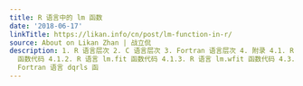 ```yaml
---
title: R 语言中的 lm 函数
date: '2018-06-17'
linkTitle: https://likan.info/cn/post/lm-function-in-r/
source: About on Likan Zhan | 战立侃
description: 1. R 语言层次 2. C 语言层次 3. Fortran 语言层次 4. 附录 4.1. R 语言代码 4.1.1. R 语言中 lm
  函数代码 4.1.2. R 语言 lm.fit 函数代码 4.1.3. R 语言 lm.wfit 函数代码 4.3. C 语言 Cdqrls 函数代码 4.4.
  Fortran 语言 dqrls 函
---
```

